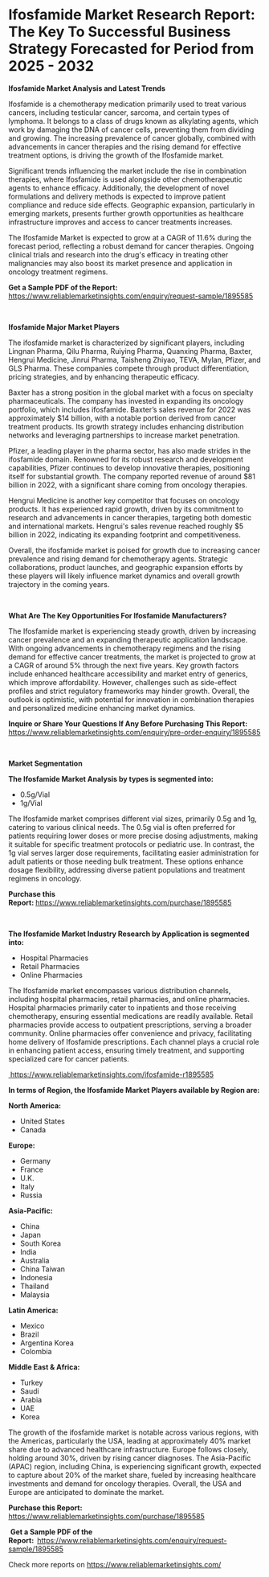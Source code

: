 <p><h1>Ifosfamide Market Research Report: The Key To Successful Business Strategy Forecasted for Period from 2025 - 2032</h1></p><p><strong>Ifosfamide Market Analysis and Latest Trends</strong></p>
<p><p>Ifosfamide is a chemotherapy medication primarily used to treat various cancers, including testicular cancer, sarcoma, and certain types of lymphoma. It belongs to a class of drugs known as alkylating agents, which work by damaging the DNA of cancer cells, preventing them from dividing and growing. The increasing prevalence of cancer globally, combined with advancements in cancer therapies and the rising demand for effective treatment options, is driving the growth of the Ifosfamide market.</p><p>Significant trends influencing the market include the rise in combination therapies, where Ifosfamide is used alongside other chemotherapeutic agents to enhance efficacy. Additionally, the development of novel formulations and delivery methods is expected to improve patient compliance and reduce side effects. Geographic expansion, particularly in emerging markets, presents further growth opportunities as healthcare infrastructure improves and access to cancer treatments increases.</p><p>The Ifosfamide Market is expected to grow at a CAGR of 11.6% during the forecast period, reflecting a robust demand for cancer therapies. Ongoing clinical trials and research into the drug's efficacy in treating other malignancies may also boost its market presence and application in oncology treatment regimens.</p></p>
<p><strong>Get a Sample PDF of the Report:&nbsp;</strong> <a href="https://www.reliablemarketinsights.com/enquiry/request-sample/1895585?utm_campaign=3078&utm_medium=2&utm_source=Github&utm_content=ia&utm_term=08032025&utm_id=ifosfamide">https://www.reliablemarketinsights.com/enquiry/request-sample/1895585</a></p>
<p>&nbsp;</p>
<p><strong>Ifosfamide Major Market Players</strong></p>
<p><p>The ifosfamide market is characterized by significant players, including Lingnan Pharma, Qilu Pharma, Ruiying Pharma, Quanxing Pharma, Baxter, Hengrui Medicine, Jinrui Pharma, Taisheng Zhiyao, TEVA, Mylan, Pfizer, and GLS Pharma. These companies compete through product differentiation, pricing strategies, and by enhancing therapeutic efficacy.</p><p>Baxter has a strong position in the global market with a focus on specialty pharmaceuticals. The company has invested in expanding its oncology portfolio, which includes ifosfamide. Baxter’s sales revenue for 2022 was approximately $14 billion, with a notable portion derived from cancer treatment products. Its growth strategy includes enhancing distribution networks and leveraging partnerships to increase market penetration.</p><p>Pfizer, a leading player in the pharma sector, has also made strides in the ifosfamide domain. Renowned for its robust research and development capabilities, Pfizer continues to develop innovative therapies, positioning itself for substantial growth. The company reported revenue of around $81 billion in 2022, with a significant share coming from oncology therapies. </p><p>Hengrui Medicine is another key competitor that focuses on oncology products. It has experienced rapid growth, driven by its commitment to research and advancements in cancer therapies, targeting both domestic and international markets. Hengrui's sales revenue reached roughly $5 billion in 2022, indicating its expanding footprint and competitiveness.</p><p>Overall, the ifosfamide market is poised for growth due to increasing cancer prevalence and rising demand for chemotherapy agents. Strategic collaborations, product launches, and geographic expansion efforts by these players will likely influence market dynamics and overall growth trajectory in the coming years.</p></p>
<p>&nbsp;</p>
<p><strong>What Are The Key Opportunities For Ifosfamide Manufacturers?</strong></p>
<p><p>The Ifosfamide market is experiencing steady growth, driven by increasing cancer prevalence and an expanding therapeutic application landscape. With ongoing advancements in chemotherapy regimens and the rising demand for effective cancer treatments, the market is projected to grow at a CAGR of around 5% through the next five years. Key growth factors include enhanced healthcare accessibility and market entry of generics, which improve affordability. However, challenges such as side-effect profiles and strict regulatory frameworks may hinder growth. Overall, the outlook is optimistic, with potential for innovation in combination therapies and personalized medicine enhancing market dynamics.</p></p>
<p><strong>Inquire or Share Your Questions If Any Before Purchasing This Report:</strong> <a href="https://www.reliablemarketinsights.com/enquiry/pre-order-enquiry/1895585?utm_campaign=3078&utm_medium=2&utm_source=Github&utm_content=ia&utm_term=08032025&utm_id=ifosfamide">https://www.reliablemarketinsights.com/enquiry/pre-order-enquiry/1895585</a></p>
<p>&nbsp;</p>
<p><strong>Market Segmentation</strong></p>
<p><strong>The Ifosfamide Market Analysis by types is segmented into:</strong></p>
<p><ul><li>0.5g/Vial</li><li>1g/Vial</li></ul></p>
<p><p>The Ifosfamide market comprises different vial sizes, primarily 0.5g and 1g, catering to various clinical needs. The 0.5g vial is often preferred for patients requiring lower doses or more precise dosing adjustments, making it suitable for specific treatment protocols or pediatric use. In contrast, the 1g vial serves larger dose requirements, facilitating easier administration for adult patients or those needing bulk treatment. These options enhance dosage flexibility, addressing diverse patient populations and treatment regimens in oncology.</p></p>
<p><strong>Purchase this Report:&nbsp;</strong><a href="https://www.reliablemarketinsights.com/purchase/1895585?utm_campaign=3078&utm_medium=2&utm_source=Github&utm_content=ia&utm_term=08032025&utm_id=ifosfamide">https://www.reliablemarketinsights.com/purchase/1895585</a></p>
<p>&nbsp;</p>
<p><strong>The Ifosfamide Market Industry Research by Application is segmented into:</strong></p>
<p><ul><li>Hospital Pharmacies</li><li>Retail Pharmacies</li><li>Online Pharmacies</li></ul></p>
<p><p>The Ifosfamide market encompasses various distribution channels, including hospital pharmacies, retail pharmacies, and online pharmacies. Hospital pharmacies primarily cater to inpatients and those receiving chemotherapy, ensuring essential medications are readily available. Retail pharmacies provide access to outpatient prescriptions, serving a broader community. Online pharmacies offer convenience and privacy, facilitating home delivery of Ifosfamide prescriptions. Each channel plays a crucial role in enhancing patient access, ensuring timely treatment, and supporting specialized care for cancer patients.</p></p>
<p><a href="https://www.reliablemarketinsights.com/ifosfamide-r1895585?utm_campaign=3078&utm_medium=2&utm_source=Github&utm_content=ia&utm_term=08032025&utm_id=ifosfamide">&nbsp;https://www.reliablemarketinsights.com/ifosfamide-r1895585</a></p>
<p><strong>In terms of Region, the Ifosfamide Market Players available by Region are:</strong></p>
<p>
    <p> <strong> North America: </strong>
        <ul>
            <li>United States</li>
            <li>Canada</li>
        </ul>
        </p> 
    <p> <strong> Europe: </strong>
        <ul>
            <li>Germany</li>
            <li>France</li>
            <li>U.K.</li>
            <li>Italy</li>
            <li>Russia</li>
        </ul>
        </p> 
    <p> <strong> Asia-Pacific: </strong>
        <ul>
            <li>China</li>
            <li>Japan</li>
            <li>South Korea</li>
            <li>India</li>
            <li>Australia</li>
            <li>China Taiwan</li>
            <li>Indonesia</li>
            <li>Thailand</li>
            <li>Malaysia</li>
        </ul>
        </p> 
    <p> <strong> Latin America: </strong>
        <ul>
            <li>Mexico</li>
            <li>Brazil</li>
            <li>Argentina Korea</li>
            <li>Colombia</li>
        </ul>
        </p> 
    <p> <strong> Middle East & Africa: </strong>
        <ul>
            <li>Turkey</li>
            <li>Saudi</li>
            <li>Arabia</li>
            <li>UAE</li>
            <li>Korea</li>
        </ul>
    </p>
    </p>
<p><p>The growth of the ifosfamide market is notable across various regions, with the Americas, particularly the USA, leading at approximately 40% market share due to advanced healthcare infrastructure. Europe follows closely, holding around 30%, driven by rising cancer diagnoses. The Asia-Pacific (APAC) region, including China, is experiencing significant growth, expected to capture about 20% of the market share, fueled by increasing healthcare investments and demand for oncology therapies. Overall, the USA and Europe are anticipated to dominate the market.</p></p>
<p><strong>Purchase this Report: </strong><a href="https://www.reliablemarketinsights.com/purchase/1895585?utm_campaign=3078&utm_medium=2&utm_source=Github&utm_content=ia&utm_term=08032025&utm_id=ifosfamide">https://www.reliablemarketinsights.com/purchase/1895585</a></p>
<p>&nbsp;<strong>Get a Sample PDF of the Report:&nbsp;&nbsp;</strong><a href="https://www.reliablemarketinsights.com/enquiry/request-sample/1895585?utm_campaign=3078&utm_medium=2&utm_source=Github&utm_content=ia&utm_term=08032025&utm_id=ifosfamide">https://www.reliablemarketinsights.com/enquiry/request-sample/1895585</a></p>
<p><strong></strong></p>
<p>Check more reports on <a href="https://www.reliablemarketinsights.com/?utm_campaign=3078&utm_medium=2&utm_source=Github&utm_content=ia&utm_term=08032025&utm_id=ifosfamide">https://www.reliablemarketinsights.com/</a></p>